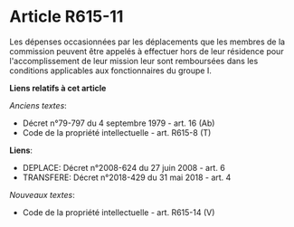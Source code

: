 # Article R615-11

Les dépenses occasionnées par les déplacements que les membres de la commission peuvent être appelés à effectuer hors de leur
résidence pour l'accomplissement de leur mission leur sont remboursées dans les conditions applicables aux fonctionnaires du
groupe I.

**Liens relatifs à cet article**

_Anciens textes_:

  - Décret n°79-797 du 4 septembre 1979 - art. 16 (Ab)
  - Code de la propriété intellectuelle - art. R615-8 (T)

**Liens**:

  - DEPLACE: Décret n°2008-624 du 27 juin 2008 - art. 6
  - TRANSFERE: Décret n°2018-429 du 31 mai 2018 - art. 4

_Nouveaux textes_:

  - Code de la propriété intellectuelle - art. R615-14 (V)

